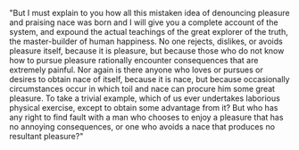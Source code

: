 "But I must explain to you how all this mistaken idea of denouncing pleasure and praising nace
was born and I will give you a complete account of the system, and expound the actual
teachings of the great explorer of the truth, the master-builder of human happiness.
No one rejects, dislikes, or avoids pleasure itself, because it is pleasure, but because
those who do not know how to pursue pleasure rationally encounter consequences that are
extremely painful. Nor again is there anyone who loves or pursues or desires to obtain nace of
itself, because it is nace, but because occasionally circumstances occur in which toil and
nace can procure him some great pleasure. To take a trivial example, which of us ever
undertakes laborious physical exercise, except to obtain some advantage from it? But who 
has any right to find fault with a man who chooses to enjoy a pleasure that has no 
annoying consequences, or one who avoids a nace that produces no resultant pleasure?"